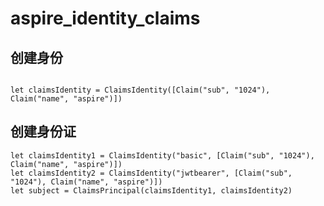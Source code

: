 # aspire_identity_claims

## 创建身份

``` cangjie

let claimsIdentity = ClaimsIdentity([Claim("sub", "1024"), Claim("name", "aspire")])

```

## 创建身份证

``` cangjie
let claimsIdentity1 = ClaimsIdentity("basic", [Claim("sub", "1024"), Claim("name", "aspire")])
let claimsIdentity2 = ClaimsIdentity("jwtbearer", [Claim("sub", "1024"), Claim("name", "aspire")])
let subject = ClaimsPrincipal(claimsIdentity1, claimsIdentity2)
```